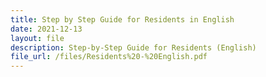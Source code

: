 ```yaml
---
title: Step by Step Guide for Residents in English
date: 2021-12-13
layout: file
description: Step-by-Step Guide for Residents (English)
file_url: /files/Residents%20-%20English.pdf
---
```


